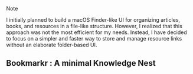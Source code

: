 > [!NOTE]
> I initially planned to build a macOS Finder-like UI for organizing articles, books, and resources in a file-like structure.
> However, I realized that this approach was not the most efficient for my needs. 
> Instead, I have decided to focus on a simpler and faster way to store and manage resource links without an elaborate folder-based UI.

## Bookmarkr : A minimal Knowledge Nest

